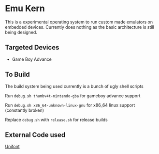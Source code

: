 # Emu Kern

This is a experimental operating system to run custom made emulators on embedded devices. Currently does nothing as the basic architecture is still being designed.

## Targeted Devices

- Game Boy Advance

## To Build

The build system being used currently is a bunch of ugly shell scripts

Run `debug.sh thumbv4t-nintendo-gba` for gameboy advance support

Run `debug.sh x86_64-unknown-linux-gnu` for x86_64 linux support (constantly broken)


Replace `debug.sh` with `release.sh` for release builds

## External Code used

[Unifont](https://unifoundry.com/unifont/index.html)